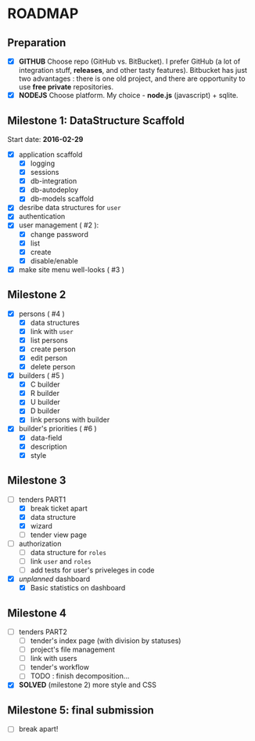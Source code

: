 # ROADMAP

## Preparation

* [x] **GITHUB** Choose repo (GitHub vs. BitBucket). I prefer GitHub (a lot of integration stuff, **releases**, and other tasty features). Bitbucket has just two advantages : there is one old project, and there are opportunity to use **free private** repositories.
* [x] **NODEJS** Choose platform. My choice - **node.js** (javascript) + sqlite.

## Milestone 1: DataStructure Scaffold

Start date: **2016-02-29**

* [x] application scaffold
    * [x] logging
    * [x] sessions
    * [x] db-integration
    * [x] db-autodeploy
    * [x] db-models scaffold
* [x] desribe data structures for `user`
* [x] authentication
* [x] user management ( #2 ):
    * [x] change password
    * [x] list
    * [x] create
    * [x] disable/enable
* [x] make site menu well-looks ( #3 )

## Milestone 2

* [x] persons ( #4 )
    * [x] data structures
    * [x] link with `user`
    * [x] list persons
    * [x] create person
    * [x] edit person
    * [x] delete person
* [x] builders ( #5 )
    * [x] C builder
    * [x] R builder
    * [x] U builder
    * [x] D builder
    * [x] link persons with builder
* [x] builder's priorities ( #6 )
    * [x] data-field
    * [x] description
    * [x] style

## Milestone 3

* [ ] tenders PART1
    * [x] break ticket apart
    * [x] data structure
    * [x] wizard
    * [ ] tender view page
* [ ] authorization
    * [ ] data structure for `roles`
    * [ ] link `user` and `roles`
    * [ ] add tests for user's priveleges in code
* [x] *unplanned* dashboard
    * [x] Basic statistics on dashboard

## Milestone 4

* [ ] tenders PART2
    * [ ] tender's index page (with division by statuses)
    * [ ] project's file management
    * [ ] link with users
    * [ ] tender's workflow
    * [ ] TODO : finish decomposition...
* [x] **SOLVED** (milestone 2) more style and CSS

## Milestone 5: final submission

* [ ] break apart!
